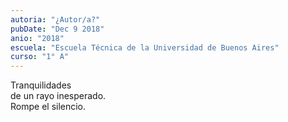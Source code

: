 ```yaml
---
autoria: "¿Autor/a?"
pubDate: "Dec 9 2018"
anio: "2018"
escuela: "Escuela Técnica de la Universidad de Buenos Aires"
curso: "1° A"
---
```


Tranquilidades\
de un rayo inesperado.\
Rompe el silencio.
